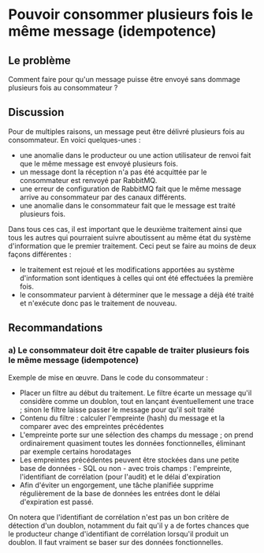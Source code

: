 # Pouvoir consommer plusieurs fois le même message (idempotence)

## Le problème

Comment faire pour qu'un message puisse être envoyé sans dommage plusieurs fois au consommateur ?

## Discussion

Pour de multiples raisons, un message peut être délivré plusieurs fois au consommateur.
En voici quelques-unes :
- une anomalie dans le producteur ou une action utilisateur de renvoi fait que le même message est
  envoyé plusieurs fois.
- un message dont la réception n'a pas été acquittée par le consommateur est renvoyé par RabbitMQ.
- une erreur de configuration de RabbitMQ fait que le même message arrive au consommateur par des
  canaux différents.
- une anomalie dans le consommateur fait que le message est traité plusieurs fois.

Dans tous ces cas, il est important que le deuxième traitement ainsi que tous les autres qui pourraient
suivre aboutissent au même état du système d'information que le premier traitement.
Ceci peut se faire au moins de deux façons différentes :
- le traitement est rejoué et les modifications apportées au système d'information sont identiques à
  celles qui ont été effectuées la première fois.
- le consommateur parvient à déterminer que le message a déjà été traité et n'exécute donc pas le
  traitement de nouveau.

## Recommandations

### a) Le consommateur doit être capable de traiter plusieurs fois le même message (idempotence)

Exemple de mise en œuvre. Dans le code du consommateur :
- Placer un filtre au début du traitement.
  Le filtre écarte un message qu'il considère comme un doublon, tout en lançant éventuellement une trace ;
  sinon le filtre laisse passer le message pour qu'il soit traité
- Contenu du filtre : calculer l'empreinte (hash) du message et la comparer avec des empreintes précédentes
- L'empreinte porte sur une sélection des champs du message ; on prend ordinairement quasiment toutes
  les données fonctionnelles, éliminant par exemple certains horodatages
- Les empreintes précédentes peuvent être stockées dans une petite base de données - SQL ou non - avec trois
  champs : l'empreinte, l'identifiant de corrélation (pour l'audit) et le délai d'expiration
- Afin d'éviter un engorgement, une tâche planifiée supprime régulièrement de la base de données les entrées
  dont le délai d'expiration est passé.

On notera que l'identifiant de corrélation n'est pas un bon critère de détection d'un doublon, notamment du
fait qu'il y a de fortes chances que le producteur change d'identifiant de corrélation lorsqu'il produit
un doublon.
Il faut vraiment se baser sur des données fonctionnelles.
